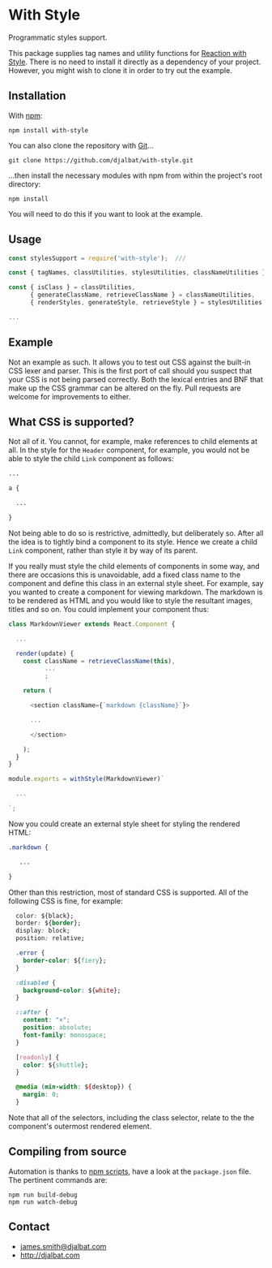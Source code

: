 # With Style

Programmatic styles support.

This package supplies tag names and utility functions for [Reaction with Style](https://github.com/djalbat/reaction-with-style). There is no need to install it directly as a dependency of your project. However, you might wish to clone it in order to try out the example.

## Installation

With [npm](https://www.npmjs.com/):

    npm install with-style

You can also clone the repository with [Git](https://git-scm.com/)...

    git clone https://github.com/djalbat/with-style.git

...then install the necessary modules with npm from within the project's root directory:

    npm install

You will need to do this if you want to look at the example.

## Usage

```js
const stylesSupport = require('with-style');  ///

const { tagNames, classUtilities, stylesUtilities, classNameUtilities } = stylesSupport;

const { isClass } = classUtilities,
      { generateClassName, retrieveClassName } = classNameUtilities,
      { renderStyles, generateStyle, retrieveStyle } = stylesUtilities;

...
```

## Example

Not an example as such. It allows you to test out CSS against the built-in CSS lexer and parser. This is the first port of call should you suspect that your CSS is not being parsed correctly. Both the lexical entries and BNF that make up the CSS grammar can be altered on the fly. Pull requests are welcome for improvements to either.

## What CSS is supported?

Not all of it. You cannot, for example, make references to child elements at all. In the style for the `Header` component, for example, you would not be able to style the child `Link` component as follows:

```css
...

a {

  ...

}
```
Not being able to do so is restrictive, admittedly, but deliberately so. After all the idea is to tightly bind a component to its style. Hence we create a child `Link` component, rather than style it by way of its parent.

If you really must style the child elements of components in some way, and there are occasions this is unavoidable, add a fixed class name to the component and define this class in an external style sheet. For example, say you wanted to create a component for viewing markdown. The markdown is to be rendered as HTML and you would like to style the resultant images, titles and so on. You could implement your component thus:

```js
class MarkdownViewer extends React.Component {

  ...

  render(update) {
    const className = retrieveClassName(this),
          ...
          ;

    return (

      <section className={`markdown {className}`}>

      ...

      </section>

    );
  }
}

module.exports = withStyle(MarkdownViewer)`

  ...

`;
```
Now you could create an external style sheet for styling the rendered HTML:

```css
.markdown {

   ...

}
```
Other than this restriction, most of standard CSS is supported. All of the following CSS is fine, for example:

```css
  color: ${black};
  border: ${border};
  display: block;
  position: relative;

  .error {
    border-color: ${fiery};
  }

  :disabled {
    background-color: ${white};
  }

  ::after {
    content: "×";
    position: absolute;
    font-family: monospace;
  }

  [readonly] {
    color: ${shuttle};
  }

  @media (min-width: ${desktop}) {
    margin: 0;
  }
```
Note that all of the selectors, including the class selector, relate to the the component's outermost rendered element.

## Compiling from source

Automation is thanks to [npm scripts](https://docs.npmjs.com/misc/scripts), have a look at the `package.json` file. The pertinent commands are:

    npm run build-debug
    npm run watch-debug

## Contact

- james.smith@djalbat.com
- http://djalbat.com
